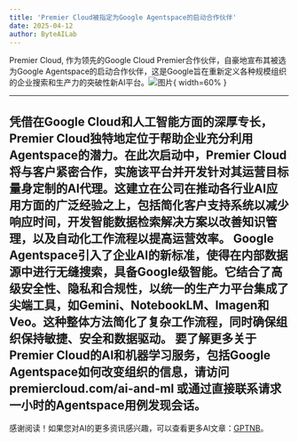 ```yaml
---
title: 'Premier Cloud被指定为Google Agentspace的启动合作伙伴'
date: 2025-04-12
author: ByteAILab
---
```


Premier Cloud, 作为领先的Google Cloud Premier合作伙伴，自豪地宣布其被选为Google Agentspace的启动合作伙伴，这是Google旨在重新定义各种规模组织的企业搜索和生产力的突破性新AI平台。![图片](https://ai-techpark.com/wp-content/uploads/Premier-Cloud.jpg){ width=60% }

---

凭借在Google Cloud和人工智能方面的深厚专长，Premier Cloud独特地定位于帮助企业充分利用Agentspace的潜力。在此次启动中，Premier Cloud将与客户紧密合作，实施该平台并开发针对其运营目标量身定制的AI代理。这建立在公司在推动各行业AI应用方面的广泛经验之上，包括简化客户支持系统以减少响应时间，开发智能数据检索解决方案以改善知识管理，以及自动化工作流程以提高运营效率。
Google Agentspace引入了企业AI的新标准，使得在内部数据源中进行无缝搜索，具备Google级智能。它结合了高级安全性、隐私和合规性，以统一的生产力平台集成了尖端工具，如Gemini、NotebookLM、Imagen和Veo。这种整体方法简化了复杂工作流程，同时确保组织保持敏捷、安全和数据驱动。
要了解更多关于Premier Cloud的AI和机器学习服务，包括Google Agentspace如何改变组织的信息，请访问 premiercloud.com/ai-and-ml 或通过直接联系请求一小时的Agentspace用例发现会话。
---
感谢阅读！如果您对AI的更多资讯感兴趣，可以查看更多AI文章：[GPTNB](https://gptnb.com)。